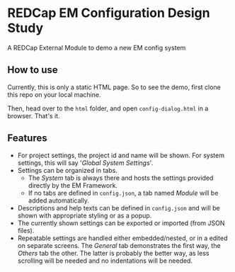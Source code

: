 # REDCap EM Configuration Design Study

A REDCap External Module to demo a new EM config system

## How to use

Currently, this is only a static HTML page. So to see the demo, first clone this repo on your local machine.

Then, head over to the `html` folder, and open `config-dialog.html` in a browser. That's it.

## Features

- For project settings, the project id and name will be shown. For system settings, this will say '_Global System Settings_'.
- Settings can be organized in tabs.
  - The _System_ tab is always there and hosts the settings provided directly by the EM Framework.
  - If no tabs are defined in `config.json`, a tab named _Module_ will be added automatically.
- Descriptions and help texts can be defined in `config.json` and will be shown with appropriate styling or as a popup.
- The currently shown settings can be exported or imported (from JSON files).
- Repeatable settings are handled either embedded/nested, or in a edited on separate screens. The _General_ tab demonstrates the first way, the _Others_ tab the other. The latter is probably the better way, as less scrolling will be needed and no indentations will be needed. 